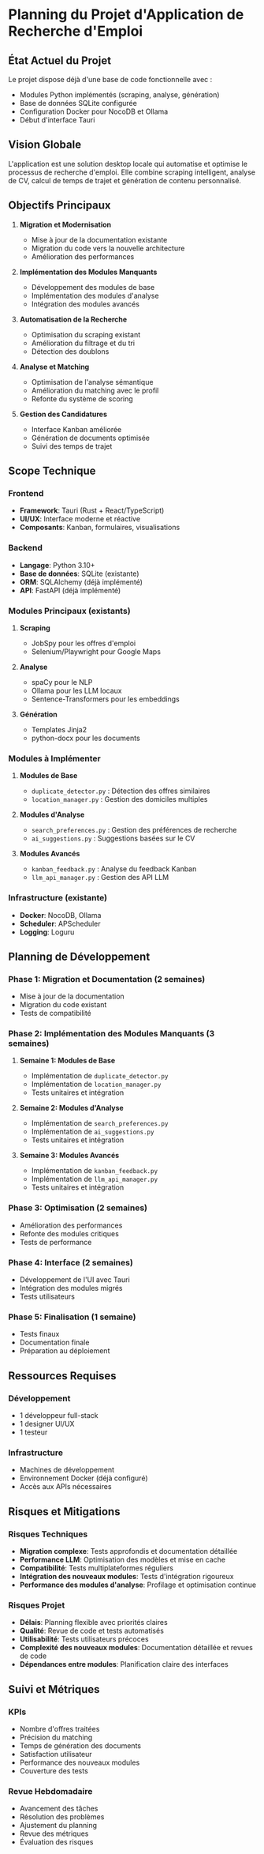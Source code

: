 # Planning du Projet d'Application de Recherche d'Emploi

## État Actuel du Projet

Le projet dispose déjà d'une base de code fonctionnelle avec :
- Modules Python implémentés (scraping, analyse, génération)
- Base de données SQLite configurée
- Configuration Docker pour NocoDB et Ollama
- Début d'interface Tauri

## Vision Globale

L'application est une solution desktop locale qui automatise et optimise le processus de recherche d'emploi. Elle combine scraping intelligent, analyse de CV, calcul de temps de trajet et génération de contenu personnalisé.

## Objectifs Principaux

1. **Migration et Modernisation**
   - Mise à jour de la documentation existante
   - Migration du code vers la nouvelle architecture
   - Amélioration des performances

2. **Implémentation des Modules Manquants**
   - Développement des modules de base
   - Implémentation des modules d'analyse
   - Intégration des modules avancés

3. **Automatisation de la Recherche**
   - Optimisation du scraping existant
   - Amélioration du filtrage et du tri
   - Détection des doublons

4. **Analyse et Matching**
   - Optimisation de l'analyse sémantique
   - Amélioration du matching avec le profil
   - Refonte du système de scoring

5. **Gestion des Candidatures**
   - Interface Kanban améliorée
   - Génération de documents optimisée
   - Suivi des temps de trajet

## Scope Technique

### Frontend
- **Framework**: Tauri (Rust + React/TypeScript)
- **UI/UX**: Interface moderne et réactive
- **Composants**: Kanban, formulaires, visualisations

### Backend
- **Langage**: Python 3.10+
- **Base de données**: SQLite (existante)
- **ORM**: SQLAlchemy (déjà implémenté)
- **API**: FastAPI (déjà implémenté)

### Modules Principaux (existants)
1. **Scraping**
   - JobSpy pour les offres d'emploi
   - Selenium/Playwright pour Google Maps

2. **Analyse**
   - spaCy pour le NLP
   - Ollama pour les LLM locaux
   - Sentence-Transformers pour les embeddings

3. **Génération**
   - Templates Jinja2
   - python-docx pour les documents

### Modules à Implémenter
1. **Modules de Base**
   - `duplicate_detector.py` : Détection des offres similaires
   - `location_manager.py` : Gestion des domiciles multiples

2. **Modules d'Analyse**
   - `search_preferences.py` : Gestion des préférences de recherche
   - `ai_suggestions.py` : Suggestions basées sur le CV

3. **Modules Avancés**
   - `kanban_feedback.py` : Analyse du feedback Kanban
   - `llm_api_manager.py` : Gestion des API LLM

### Infrastructure (existante)
- **Docker**: NocoDB, Ollama
- **Scheduler**: APScheduler
- **Logging**: Loguru

## Planning de Développement

### Phase 1: Migration et Documentation (2 semaines)
- Mise à jour de la documentation
- Migration du code existant
- Tests de compatibilité

### Phase 2: Implémentation des Modules Manquants (3 semaines)
1. **Semaine 1: Modules de Base**
   - Implémentation de `duplicate_detector.py`
   - Implémentation de `location_manager.py`
   - Tests unitaires et intégration

2. **Semaine 2: Modules d'Analyse**
   - Implémentation de `search_preferences.py`
   - Implémentation de `ai_suggestions.py`
   - Tests unitaires et intégration

3. **Semaine 3: Modules Avancés**
   - Implémentation de `kanban_feedback.py`
   - Implémentation de `llm_api_manager.py`
   - Tests unitaires et intégration

### Phase 3: Optimisation (2 semaines)
- Amélioration des performances
- Refonte des modules critiques
- Tests de performance

### Phase 4: Interface (2 semaines)
- Développement de l'UI avec Tauri
- Intégration des modules migrés
- Tests utilisateurs

### Phase 5: Finalisation (1 semaine)
- Tests finaux
- Documentation finale
- Préparation au déploiement

## Ressources Requises

### Développement
- 1 développeur full-stack
- 1 designer UI/UX
- 1 testeur

### Infrastructure
- Machines de développement
- Environnement Docker (déjà configuré)
- Accès aux APIs nécessaires

## Risques et Mitigations

### Risques Techniques
- **Migration complexe**: Tests approfondis et documentation détaillée
- **Performance LLM**: Optimisation des modèles et mise en cache
- **Compatibilité**: Tests multiplateformes réguliers
- **Intégration des nouveaux modules**: Tests d'intégration rigoureux
- **Performance des modules d'analyse**: Profilage et optimisation continue

### Risques Projet
- **Délais**: Planning flexible avec priorités claires
- **Qualité**: Revue de code et tests automatisés
- **Utilisabilité**: Tests utilisateurs précoces
- **Complexité des nouveaux modules**: Documentation détaillée et revues de code
- **Dépendances entre modules**: Planification claire des interfaces

## Suivi et Métriques

### KPIs
- Nombre d'offres traitées
- Précision du matching
- Temps de génération des documents
- Satisfaction utilisateur
- Performance des nouveaux modules
- Couverture des tests

### Revue Hebdomadaire
- Avancement des tâches
- Résolution des problèmes
- Ajustement du planning
- Revue des métriques
- Évaluation des risques 